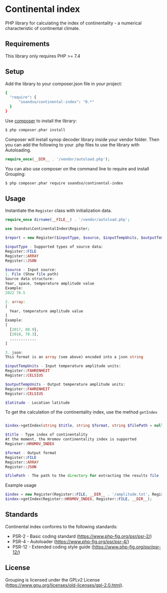 Continental index
========================================

PHP library for calculating the index of continentality - a numerical characteristic of continental climate.


Requirements
-----------

This library only requires PHP >= 7.4

Setup
-----

Add the library to your composer.json file in your project:

```bash
{
  "require": {
      "soandso/continental-index": "0.*"
  }
}
```

Use [composer](http://getcomposer.org) to install the library:

```bash
$ php composer.phar install
```

Composer will install synop decoder library inside your vendor folder. Then you can add the following to your
.php files to use the library with Autoloading.

```php
require_once(__DIR__ . '/vendor/autoload.php');
```

You can also use composer on the command line to require and install Grouping:

```bash
$ php composer.phar require soandso/continental-index
```

Usage
-----

Instantiate the ```Register``` class with initialization data.

```php
require_once dirname(__FILE__) . '/vendor/autoload.php';

use Soandso\ContinentalIndex\Register;

$report = new Register($inputType, $source, $inputTempUnits, $outputTempUnits, $latitude);

$inputType - Supported types of source data:
Register::FILE
Register::ARRAY
Register::JSON

$source - Input source:
1. File (Show file path)
Source data structure:
Year, space, temperature amplitude value
Example:
2022 78.5

2. array:
[
  Year, temperature amplitude value
]
Example:
[
  [2017, 80.9],
  [2018, 70.3],
  ............
]

3. json:
This format is an array (see above) encoded into a json string

$inputTempUnits - Input temperature amplitude units:
Register::FAHRENHEIT
Register::CELSIUS

$outputTempUnits - Output temperature amplitude units:
Register::FAHRENHEIT
Register::CELSIUS

$latitude - Location latitude

```

To get the calculation of the continentality index, use the method ```getIndex```

```php

$index->getIndex(string $title, string $format, string $filePath = null);

$title - Type index of continentality
At the moment, the Hromov continentality index is supported
Register::HROMOV_INDEX

$format - Output format
Register::FILE
Register::ARRAY
Register::JSON

$filePath - The path to the directory for extracting the results file

```

Example usage
```php
$index = new Register(Register::FILE, __DIR__ . '/amplitude.txt', Register::FAHRENHEIT, Register::CELSIUS, 45.5);
$index->getIndex(Register::HROMOV_INDEX, Register::FILE, __DIR__);
```

Standards
---------

Continental index conforms to the following standards:

* PSR-2  - Basic coding standard (https://www.php-fig.org/psr/psr-2/)
* PSR-4  - Autoloader (https://www.php-fig.org/psr/psr-4/)
* PSR-12 - Extended coding style guide (https://www.php-fig.org/psr/psr-12/)

License
-------

Grouping is licensed under the GPLv2 License (https://www.gnu.org/licenses/old-licenses/gpl-2.0.html).